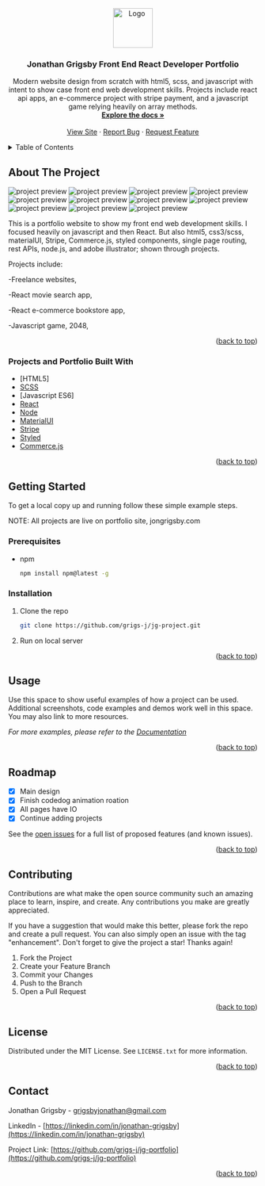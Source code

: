 <div id="top"></div>

<!-- PROJECT LOGO -->
<div align="center">
  <a href="https://github.com/grigs-j/jg-portfolio">
    <img src="https://i.postimg.cc/KY2gJpg8/codedog-full.png" alt="Logo" width="80" height="80">
  </a>

  <h3 align="center">Jonathan Grigsby Front End React Developer Portfolio</h3>

  <p align="center">
    Modern website design from scratch with html5, scss, and javascript with intent to show case front end web development skills. 
    Projects include react api apps, an e-commerce project with stripe payment, and a javascript game relying heavily on array methods.
    <br />
    <a href="https://github.com/grigs-j/jg-portfolio"><strong>Explore the docs »</strong></a>
    <br />
    <br />
    <a href="https://jongrigsby.com">View Site</a>
    ·
    <a href="https://github.com/grigs-j/jg-portfolio/issues">Report Bug</a>
    ·
    <a href="https://github.com/grigs-j/jg-portfolio/issues">Request Feature</a>
  </p>
</div>

<!-- TABLE OF CONTENTS -->
<details>
  <summary>Table of Contents</summary>
  <ol>
    <li>
      <a href="#about-the-project">About The Project</a>
      <ul>
        <li><a href="#built-with">Built With</a></li>
      </ul>
    </li>
    <li>
      <a href="#getting-started">Getting Started</a>
      <ul>
        <li><a href="#usage">Usage</a></li>
        <li><a href="#roadmap">Roadmap</a></li>
        <li><a href="#prerequisites">Prerequisites</a></li>
        <li><a href="#installation">Installation</a></li>
      </ul>
    </li>
    <li><a href="#license">License</a></li>
    <li><a href="#contact">Contact</a></li>
  </ol>
</details>

<!-- ABOUT THE PROJECT -->

## About The Project

![project preview](https://i.postimg.cc/g2TG0xGF/jg-portfolio-preview.png)
![project preview](https://i.postimg.cc/gcB7WsSK/jg-portfolio-mobile-preview.png)
![project preview](https://i.postimg.cc/bZNRj4Sb/jg-portfolio-desktop-preview2.png)
![project preview](https://i.postimg.cc/ppPfD3Z7/rmdb-desktop-preview.png)
![project preview](https://i.postimg.cc/q6T8DFdN/rmdb-mobile-preview.png)
![project preview](https://i.postimg.cc/64fCkh9Y/mg-desktop-preview.png)
![project preview](https://i.postimg.cc/nsNKBzRY/mg-desktop-preview2.png)
![project preview](https://i.postimg.cc/vg9rzsCR/mg-mobile-preview.png)
![project preview](https://i.postimg.cc/grVyLGv8/gatheredwares-desktop-preview.png)
![project preview](https://i.postimg.cc/4m11qXys/gatheredwares-mobile-preview.png)
![project preview](https://postimg.cc/p5fB2HBQ)


This is a portfolio website to show my front end web development skills. I focused heavily on javascript and then React. But also html5, css3/scss, materialUI, Stripe, Commerce.js, styled components, single page routing, rest APIs, node.js, and adobe illustrator; shown through projects.

Projects include:

-Freelance websites,

-React movie search app,

-React e-commerce bookstore app,

-Javascript game, 2048,

<p align="right">(<a href="#top">back to top</a>)</p>

### Projects and Portfolio Built With

-   [HTML5]
-   [SCSS](https://sass-lang.com/)
-   [Javascript ES6]
-   [React](https://reactjs.org/)
-   [Node](https://nodejs.org/)
-   [MaterialUI](https://mui.com/)
-   [Stripe](https://stripe.com/)
-   [Styled](https://https://styled-components.com/)
-   [Commerce.js](https://commercejs.com/)

<p align="right">(<a href="#top">back to top</a>)</p>

<!-- GETTING STARTED -->

## Getting Started

To get a local copy up and running follow these simple example steps.

NOTE: All projects are live on portfolio site, jongrigsby.com

### Prerequisites

-   npm
    ```sh
    npm install npm@latest -g
    ```

### Installation

1. Clone the repo
    ```sh
    git clone https://github.com/grigs-j/jg-project.git
    ```
2. Run on local server

<p align="right">(<a href="#top">back to top</a>)</p>

<!-- USAGE EXAMPLES -->

## Usage

Use this space to show useful examples of how a project can be used. Additional screenshots, code examples and demos work well in this space. You may also link to more resources.

_For more examples, please refer to the [Documentation](https://example.com)_

<p align="right">(<a href="#top">back to top</a>)</p>

<!-- ROADMAP -->

## Roadmap

-   [x] Main design
-   [x] Finish codedog animation roation
-   [x] All pages have IO
-   [x] Continue adding projects

See the [open issues](https://github.com/grigs-j/jg-portfolio/issues) for a full list of proposed features (and known issues).

<p align="right">(<a href="#top">back to top</a>)</p>

<!-- CONTRIBUTING -->

## Contributing

Contributions are what make the open source community such an amazing place to learn, inspire, and create. Any contributions you make are greatly appreciated.

If you have a suggestion that would make this better, please fork the repo and create a pull request. You can also simply open an issue with the tag "enhancement".
Don't forget to give the project a star! Thanks again!

1. Fork the Project
2. Create your Feature Branch
3. Commit your Changes
4. Push to the Branch
5. Open a Pull Request

<p align="right">(<a href="#top">back to top</a>)</p>

<!-- LICENSE -->

## License

Distributed under the MIT License. See `LICENSE.txt` for more information.

<p align="right">(<a href="#top">back to top</a>)</p>

<!-- CONTACT -->

## Contact

Jonathan Grigsby - grigsbyjonathan@gmail.com

LinkedIn - [https://linkedin.com/in/jonathan-grigsby](https://linkedin.com/in/jonathan-grigsby)

Project Link: [https://github.com/grigs-j/jg-portfolio](https://github.com/grigs-j/jg-portfolio)

<p align="right">(<a href="#top">back to top</a>)</p>
